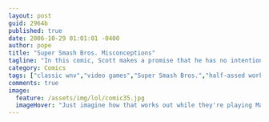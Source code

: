 ```yaml
---
layout: post
guid: 2964b
published: true
date: 2006-10-29 01:01:01 -0400
author: pope
title: "Super Smash Bros. Misconceptions"
tagline: "In this comic, Scott makes a promise that he has no intention to keep. We are all shocked and surprised. The recycling of comics will continue until further notice."
category: Comics
tags: ["classic wnv","video games","Super Smash Bros.","half-assed work","Raysian","ruined classics"]
comments: true 
image:
  feature: /assets/img/lol/comic35.jpg
  imageHover: "Just imagine how that works out while they're playing Mario Kart."
---
```


